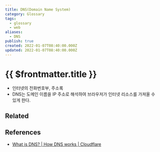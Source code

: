```yaml
---
title: DNS(Domain Name System)
category: Glossary
tags:
  - glossary
  - web
aliases:
  - DNS
publish: true
created: 2022-01-07T08:40:00.000Z
updated: 2022-01-07T08:40:00.000Z
---
```


# {{ $frontmatter.title }}

- 인터넷의 전화번호부, 주소록
- DNS는 도메인 이름을 IP 주소로 해석하여 브라우저가 인터넷 리소스를 가져올 수 있게 한다.

## Related

## References

- [What is DNS? | How DNS works | Cloudflare](https://www.cloudflare.com/en-gb/learning/dns/what-is-dns/)

